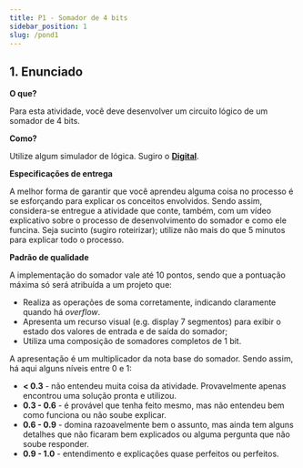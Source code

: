 ```yaml
---
title: P1 - Somador de 4 bits
sidebar_position: 1
slug: /pond1
---
```


## 1. Enunciado

**O que?**

Para esta atividade, você deve desenvolver um circuito lógico de um somador de
4 bits.

**Como?**

Utilize algum simulador de lógica. Sugiro o
[**Digital**](https://github.com/hneemann/Digital).

**Especificações de entrega**

A melhor forma de garantir que você aprendeu alguma coisa no processo é se
esforçando para explicar os conceitos envolvidos. Sendo assim, considera-se
entregue a atividade que conte, também, com um vídeo explicativo sobre o
processo de desenvolvimento do somador e como ele funcina. Seja sucinto (sugiro
roteirizar); utilize não mais do que 5 minutos para explicar todo o processo.

**Padrão de qualidade**

A implementação do somador vale até 10 pontos, sendo que a pontuação máxima só
será atribuída a um projeto que:

* Realiza as operações de soma corretamente, indicando claramente quando há
  *overflow*.
* Apresenta um recurso visual (e.g. display 7 segmentos) para exibir o estado
  dos valores de entrada e de saída do somador;
* Utiliza uma composição de somadores completos de 1 bit.

A apresentação é um multiplicador da nota base do somador. Sendo assim, há aqui
alguns níveis entre 0 e 1:

* **< 0.3** - não entendeu muita coisa da atividade. Provavelmente apenas
  encontrou uma solução pronta e utilizou.
* **0.3 - 0.6** - é provável que tenha feito mesmo, mas não entendeu bem como
  funciona ou não soube explicar.
* **0.6 - 0.9** - domina razoavelmente bem o assunto, mas ainda tem alguns
  detalhes que não ficaram bem explicados ou alguma pergunta que não soube
  responder.
* **0.9 - 1.0** - entendimento e explicações quase perfeitos ou perfeitos.




